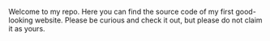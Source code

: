 Welcome to my repo. Here you can find the source code of my first good-looking website. Please be curious and check it out, but please do not claim it as yours.
